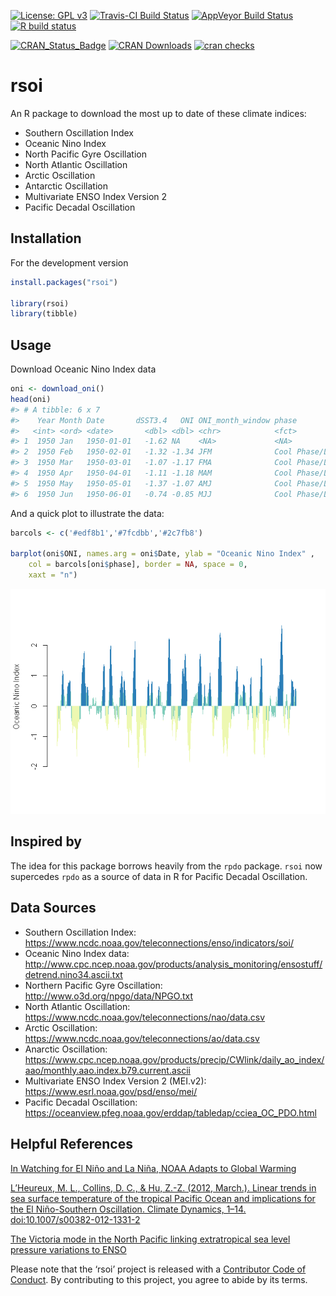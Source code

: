 
<!-- README.md is generated from README.Rmd. Please edit that file -->

[![License: GPL
v3](https://img.shields.io/badge/License-GPL%20v3-blue.svg)](https://www.gnu.org/licenses/gpl-3.0)
[![Travis-CI Build
Status](https://travis-ci.org/boshek/rsoi.svg?branch=master)](https://travis-ci.org/boshek/rsoi)
[![AppVeyor Build
Status](https://ci.appveyor.com/api/projects/status/github/boshek/rsoi?branch=master&svg=true)](https://ci.appveyor.com/project/boshek/rsoi)
[![R build
status](https://github.com/boshek/rsoi/workflows/R-CMD-check/badge.svg)](https://github.com/boshek/rsoi)

[![CRAN\_Status\_Badge](https://www.r-pkg.org/badges/version/rsoi)](https://cran.r-project.org/package=rsoi)
[![CRAN
Downloads](https://cranlogs.r-pkg.org/badges/rsoi?color=brightgreen)](https://CRAN.R-project.org/package=rsoi)
[![cran
checks](https://cranchecks.info/badges/worst/rsoi)](https://cran.r-project.org/web/checks/check_results_rsoi.html)

# rsoi

An R package to download the most up to date of these climate indices:

  - Southern Oscillation Index
  - Oceanic Nino Index
  - North Pacific Gyre Oscillation
  - North Atlantic Oscillation
  - Arctic Oscillation
  - Antarctic Oscillation
  - Multivariate ENSO Index Version 2
  - Pacific Decadal Oscillation

## Installation

For the development version

``` r
install.packages("rsoi")

library(rsoi)
library(tibble)
```

## Usage

Download Oceanic Nino Index data

``` r
oni <- download_oni()
head(oni)
#> # A tibble: 6 x 7
#>    Year Month Date       dSST3.4   ONI ONI_month_window phase             
#>   <int> <ord> <date>       <dbl> <dbl> <chr>            <fct>             
#> 1  1950 Jan   1950-01-01   -1.62 NA    <NA>             <NA>              
#> 2  1950 Feb   1950-02-01   -1.32 -1.34 JFM              Cool Phase/La Nina
#> 3  1950 Mar   1950-03-01   -1.07 -1.17 FMA              Cool Phase/La Nina
#> 4  1950 Apr   1950-04-01   -1.11 -1.18 MAM              Cool Phase/La Nina
#> 5  1950 May   1950-05-01   -1.37 -1.07 AMJ              Cool Phase/La Nina
#> 6  1950 Jun   1950-06-01   -0.74 -0.85 MJJ              Cool Phase/La Nina
```

And a quick plot to illustrate the data:

``` r
barcols <- c('#edf8b1','#7fcdbb','#2c7fb8')

barplot(oni$ONI, names.arg = oni$Date, ylab = "Oceanic Nino Index" , 
    col = barcols[oni$phase], border = NA, space = 0,
    xaxt = "n")
```

![](man/figures/plot-1.png)<!-- -->

## Inspired by

The idea for this package borrows heavily from the `rpdo` package.
`rsoi` now supercedes `rpdo` as a source of data in R for Pacific
Decadal Oscillation.

## Data Sources

  - Southern Oscillation Index:
    <https://www.ncdc.noaa.gov/teleconnections/enso/indicators/soi/>
  - Oceanic Nino Index data:
    <http://www.cpc.ncep.noaa.gov/products/analysis_monitoring/ensostuff/detrend.nino34.ascii.txt>
  - Northern Pacific Gyre Oscillation:
    <http://www.o3d.org/npgo/data/NPGO.txt>
  - North Atlantic Oscillation:
    <https://www.ncdc.noaa.gov/teleconnections/nao/data.csv>
  - Arctic Oscillation:
    <https://www.ncdc.noaa.gov/teleconnections/ao/data.csv>
  - Anarctic Oscillation:
    <https://www.cpc.ncep.noaa.gov/products/precip/CWlink/daily_ao_index/aao/monthly.aao.index.b79.current.ascii>
  - Multivariate ENSO Index Version 2 (MEI.v2):
    <https://www.esrl.noaa.gov/psd/enso/mei/>
  - Pacific Decadal Oscillation:
    <https://oceanview.pfeg.noaa.gov/erddap/tabledap/cciea_OC_PDO.html>

## Helpful References

[In Watching for El Niño and La Niña, NOAA Adapts to Global
Warming](https://www.climate.gov/news-features/understanding-climate/watching-el-ni%C3%B1o-and-la-ni%C3%B1a-noaa-adapts-global-warming)

[L’Heureux, M. L., Collins, D. C., & Hu, Z.-Z. (2012, March.). Linear
trends in sea surface temperature of the tropical Pacific Ocean and
implications for the El Niño-Southern Oscillation. Climate
Dynamics, 1–14.
doi:10.1007/s00382-012-1331-2](https://link.springer.com/article/10.1007%2Fs00382-012-1331-2)

[The Victoria mode in the North Pacific linking extratropical sea level
pressure variations to
ENSO](http://onlinelibrary.wiley.com/doi/10.1002/2014JD022221/pdf)

Please note that the ‘rsoi’ project is released with a [Contributor Code
of
Conduct](https://github.com/boshek/rsoi/blob/master/CODE_OF_CONDUCT.md).
By contributing to this project, you agree to abide by its terms.

